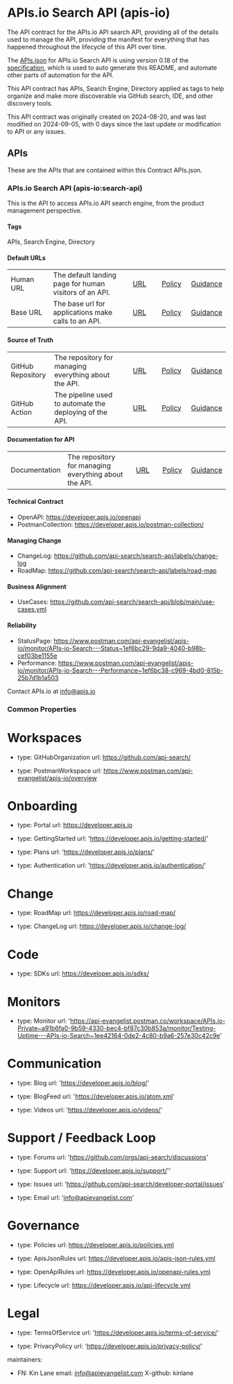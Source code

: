 # APIs.io Search API (apis-io)
The API contract for the APIs.io API search API, providing all of the details used to manage the API, providing the manifest for everything that has happened throughout the lifecycle of this API over time.

The [APIs.json](https://github.com/api-search/search-api/blob/main/apis.yml) for APIs.io Search API is using version 0.18 of the [specification](https://apisjson.org), which is used to auto generate this README, and automate other parts of automation for the API.

This API contract has APIs, Search Engine, Directory applied as tags to help organize and make more discoverable via GitHub search, IDE, and other discovery tools.

This API contract was originally created on 2024-08-20, and was last modified on 2024-09-05, with 0 days since the last update or modification to API or any issues.

## APIs
These are the APIs that are contained within this Contract APIs.json.

### APIs.io Search API (apis-io:search-api)
This is the API to access APIs.io API search engine, from the product management perspective.

#### Tags
APIs, Search Engine, Directory

#### Default URLs
<table style="width: 100%">
    <tr>
        <td width="20%">Human URL</td>
        <td width="35%">The default landing page for human visitors of an API.</td>
        <td width="15%" align="center"><a href="https://developer.apis.io/documentation" align="center">URL</a></td>
        <td width="15%" align="center"><a href="https://developer.apis.io/documentation">Policy</a></td>
        <td width="15%" align="center"><a href="https://developer.apis.io/documentation">Guidance</a></td>
    </tr>
    <tr>
        <td width="20%">Base URL</td>
        <td width="35%">The base url for applications make calls to an API.</td>
        <td width="15%" align="center"><a href="https://search-api.apis.io" align="center">URL</a></td>
        <td width="15%" align="center"><a href="https://search-api.apis.io">Policy</a></td>
        <td width="15%" align="center"><a href="https://search-api.apis.io">Guidance</a></td>
    </tr>    
</table>
    
#### Source of Truth
<table style="width: 100%">
    <tr>
        <td width="20%">GitHub Repository</td>
        <td width="35%">The repository for managing everything about the API.</td>
        <td width="15%" align="center"><a href="https://github.com/api-search/search-api    " align="center">URL</a></td>
        <td width="15%" align="center"><a href="https://developer.apis.io/documentation">Policy</a></td>
        <td width="15%" align="center"><a href="https://developer.apis.io/documentation">Guidance</a></td>
    </tr>
    <tr>
        <td width="20%">GitHub Action</td>
         <td width="35%">The pipeline used to automate the deploying of the API.</td>
        <td width="15%" align="center"><a href="https://github.com/api-search/search-api/blob/main/.github/workflows/pipeline.yml " align="center">URL</a></td>
        <td width="15%" align="center"><a href="https://search-api.apis.io">Policy</a></td>
        <td width="15%" align="center"><a href="https://search-api.apis.io">Guidance</a></td>
    </tr>    
</table>

#### Documentation for API
<table style="width: 100%">
    <tr>
        <td width="20%">Documentation</td>
        <td width="35%">The repository for managing everything about the API.</td>
        <td width="15%" align="center"><a href="https://developer.apis.io/documentation/" align="center">URL</a></td>
        <td width="15%" align="center"><a href="https://developer.apis.io/documentation">Policy</a></td>
        <td width="15%" align="center"><a href="https://developer.apis.io/documentation">Guidance</a></td>
    </tr>  
</table>

#### Technical Contract

- OpenAPI: https://developer.apis.io/openapi
- PostmanCollection: https://developer.apis.io/postman-collection/   

#### Managing Change

- ChangeLog: https://github.com/api-search/search-api/labels/change-log
- RoadMap: https://github.com/api-search/search-api/labels/road-map

#### Business Alignment

- UseCases: https://github.com/api-search/search-api/blob/main/use-cases.yml

#### Reliability

- StatusPage: https://www.postman.com/api-evangelist/apis-io/monitor/APIs-io-Search---Status~1ef6bc29-9da9-4040-b98b-cef03be1155e              
- Performance: https://www.postman.com/api-evangelist/apis-io/monitor/APIs-io-Search---Performance~1ef6bc38-c969-4bd0-815b-25b7d1b1a503

Contact APIs.io at info@apis.io 

### Common Properties

  # Workspaces
  - type: GitHubOrganization
    url: https://github.com/api-search/ 

  - type: PostmanWorkspace
    url: https://www.postman.com/api-evangelist/apis-io/overview

  # Onboarding
  - type: Portal
    url: https://developer.apis.io

  - type: GettingStarted
    url: 'https://developer.apis.io/getting-started/'  

  - type: Plans
    url: 'https://developer.apis.io/plans/'         

  - type: Authentication
    url: 'https://developer.apis.io/authentication/'            

  # Change
  - type: RoadMap
    url: https://developer.apis.io/road-map/

  - type: ChangeLog
    url: https://developer.apis.io/change-log/                             

  # Code
  - type: SDKs
    url: https://developer.apis.io/sdks/                                          

  # Monitors
  - type: Monitor
    url: 'https://api-evangelist.postman.co/workspace/APIs.io-Private~a91b6fa0-9b59-4330-bec4-bf87c30b853a/monitor/Testing-Uptime---APIs-io-Search~1ee42164-0de2-4c80-b9a6-257e30c42c9e'

  # Communication
  - type: Blog
    url: 'https://developer.apis.io/blog/' 

  - type: BlogFeed
    url: 'https://developer.apis.io/atom.xml'

  - type: Videos
    url: 'https://developer.apis.io/videos/'   

  # Support / Feedback Loop
  - type: Forums
    url: 'https://github.com/orgs/api-search/discussions'

  - type: Support
    url: 'https://developer.apis.io/support/''

  - type: Issues
    url: 'https://github.com/api-search/developer-portal/issues' 

  - type: Email
    url: 'info@apievangelist.com'

  # Governance
  - type: Policies
    url: https://developer.apis.io/policies.yml

  - type: ApisJsonRules
    url:  https://developer.apis.io/apis-json-rules.yml

  - type: OpenApiRules
    url: https://developer.apis.io/openapi-rules.yml  

  - type: Lifecycle
    url: https://developer.apis.io/api-lifecycle.yml

  # Legal
  - type: TermsOfService
    url: 'https://developer.apis.io/terms-of-service/'  
    
  - type: PrivacyPolicy
    url: 'https://developer.apis.io/privacy-policy/' 
                       
    
maintainers:

  - FN: Kin Lane
    email: info@apievangelist.com
    X-github: kinlane